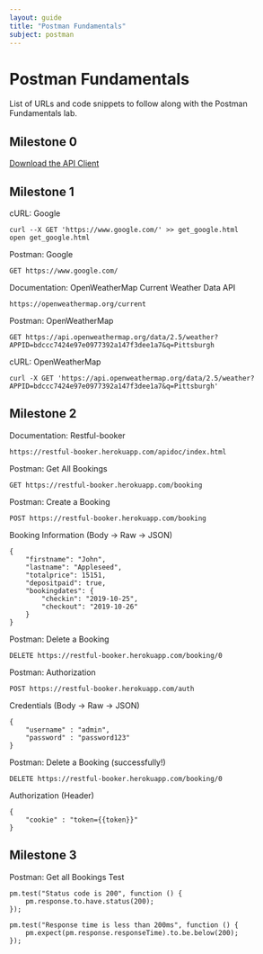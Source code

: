 ```yaml
---
layout: guide
title: "Postman Fundamentals"
subject: postman
---
```


# Postman Fundamentals

List of URLs and code snippets to follow along with the Postman Fundamentals lab.

## Milestone 0
[Download the API Client](https://www.getpostman.com/apps)

## Milestone 1
cURL: Google
```
curl --X GET 'https://www.google.com/' >> get_google.html
open get_google.html
```

Postman: Google
```
GET https://www.google.com/
```

Documentation: OpenWeatherMap Current Weather Data API
```
https://openweathermap.org/current
```

Postman: OpenWeatherMap
```
GET https://api.openweathermap.org/data/2.5/weather?APPID=bdccc7424e97e0977392a147f3dee1a7&q=Pittsburgh
```

cURL: OpenWeatherMap
```
curl -X GET 'https://api.openweathermap.org/data/2.5/weather?APPID=bdccc7424e97e0977392a147f3dee1a7&q=Pittsburgh'
```

## Milestone 2
Documentation: Restful-booker
```
https://restful-booker.herokuapp.com/apidoc/index.html
```

Postman: Get All Bookings
```
GET https://restful-booker.herokuapp.com/booking
```

Postman: Create a Booking
```
POST https://restful-booker.herokuapp.com/booking
```

Booking Information (Body → Raw → JSON)
```
{
    "firstname": "John",
    "lastname": "Appleseed",
    "totalprice": 15151,
    "depositpaid": true,
    "bookingdates": {
        "checkin": "2019-10-25",
        "checkout": "2019-10-26"
    }
}
```

Postman: Delete a Booking
```
DELETE https://restful-booker.herokuapp.com/booking/0
```

Postman: Authorization
```
POST https://restful-booker.herokuapp.com/auth
```

Credentials (Body → Raw → JSON)
```
{
    "username" : "admin",
    "password" : "password123"
}
```

Postman: Delete a Booking (successfully!)
```
DELETE https://restful-booker.herokuapp.com/booking/0
```

Authorization (Header)
```
{
    "cookie" : "token={{token}}"
}
```

## Milestone 3
Postman: Get all Bookings Test
```
pm.test("Status code is 200", function () {
    pm.response.to.have.status(200);
});

pm.test("Response time is less than 200ms", function () {
    pm.expect(pm.response.responseTime).to.be.below(200);
});
```